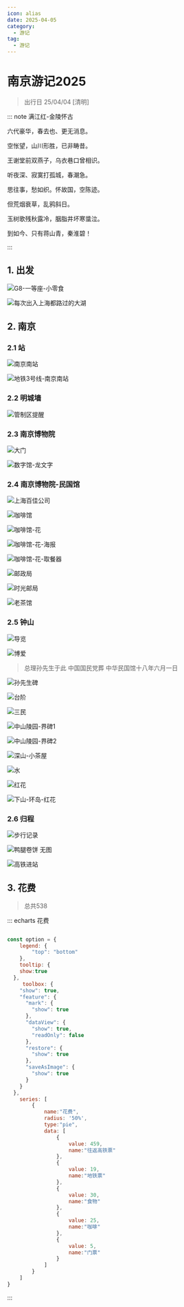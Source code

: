 ```yaml
---
icon: alias
date: 2025-04-05
category:
  - 游记
tag:
  - 游记
---
```


# 南京游记2025

> 出行日 25/04/04 [清明]

<!-- more -->

::: note 满江红-金陵怀古

六代豪华，春去也、更无消息。 

空怅望，山川形胜，已非畴昔。

王谢堂前双燕子，乌衣巷口曾相识。

听夜深、寂寞打孤城，春潮急。


思往事，愁如织。怀故国，空陈迹。

但荒烟衰草，乱鸦斜日。

玉树歌残秋露冷，胭脂井坏寒螀泣。

到如今、只有蒋山青，秦淮碧！

:::

## 1. 出发

<sblg-rate rate="4"></sblg-rate>

![G8-一等座-小零食](http://cdnblog.laikecc.xyz/%E6%B8%B8%E8%AE%B0/250404%E5%8D%97%E4%BA%AC/%E4%B8%80%E7%AD%89%E5%BA%A7-%E5%B0%8F%E9%9B%B6%E9%A3%9F.jpeg)

![每次出入上海都路过的大湖](http://cdnblog.laikecc.xyz/%E6%B8%B8%E8%AE%B0/250404%E5%8D%97%E4%BA%AC/%E4%B8%80%E7%AD%89%E5%BA%A7-%E5%B0%8F%E9%9B%B6%E9%A3%9F.jpeg)


## 2. 南京

### 2.1 站

![南京南站](http://cdnblog.laikecc.xyz/%E6%B8%B8%E8%AE%B0/250404%E5%8D%97%E4%BA%AC/%E5%8D%97%E4%BA%AC%E5%8D%97%E7%AB%99.jpeg)


![地铁3号线-南京南站](http://cdnblog.laikecc.xyz/%E6%B8%B8%E8%AE%B0/250404%E5%8D%97%E4%BA%AC/%E5%8D%97%E4%BA%AC%E5%8D%97-%E5%9C%B0%E9%93%81%E7%AB%99-3%E5%8F%B7%E7%BA%BF.jpeg)

### 2.2 明城墙

<sblg-rate rate="3" desc="还可以"></sblg-rate>


![管制区提醒](http://cdnblog.laikecc.xyz/%E6%B8%B8%E8%AE%B0/250404%E5%8D%97%E4%BA%AC/%E5%8D%97%E4%BA%AC%E6%98%8E%E5%9F%8E%E5%A2%99-%E7%AE%A1%E5%88%B6%E5%8C%BA%E6%8F%90%E9%86%92.jpeg)

### 2.3 南京博物院

<sblg-rate rate="3" desc="不如朝天宫 看下来没什么有意思的内容"></sblg-rate>


![大门](http://cdnblog.laikecc.xyz/%E6%B8%B8%E8%AE%B0/250404%E5%8D%97%E4%BA%AC/%E5%8D%97%E4%BA%AC%E5%8D%9A%E7%89%A9%E9%99%A2.jpeg)

![数字馆-龙文字](http://cdnblog.laikecc.xyz/%E6%B8%B8%E8%AE%B0/250404%E5%8D%97%E4%BA%AC/%E5%8D%97%E4%BA%AC%E5%8D%9A%E5%8F%A4%E9%99%A2-%E6%95%B0%E5%AD%97%E9%A6%86-%E9%BE%99%E6%96%87%E5%AD%97.jpeg)

### 2.4 南京博物院-民国馆


<sblg-rate rate="5" desc="新鲜感拉满"></sblg-rate>

![上海百佳公司](http://cdnblog.laikecc.xyz/%E6%B8%B8%E8%AE%B0/250404%E5%8D%97%E4%BA%AC/%E6%B0%91%E5%9B%BD%E9%A6%86-%E4%B8%8A%E6%B5%B7%E7%99%BE%E4%BD%B3%E5%85%AC%E5%8F%B8.jpeg)

![咖啡馆](http://cdnblog.laikecc.xyz/%E6%B8%B8%E8%AE%B0/250404%E5%8D%97%E4%BA%AC/%E6%B0%91%E5%9B%BD%E9%A6%86-%E5%92%96%E5%95%A1%E9%A6%86.jpeg)

![咖啡馆-花](http://cdnblog.laikecc.xyz/%E6%B8%B8%E8%AE%B0/250404%E5%8D%97%E4%BA%AC/%E6%B0%91%E5%9B%BD%E9%A6%86-%E5%92%96%E5%95%A1%E9%A6%86-%E8%8A%B1.jpeg)

![咖啡馆-花-海报](http://cdnblog.laikecc.xyz/%E6%B8%B8%E8%AE%B0/250404%E5%8D%97%E4%BA%AC/%E6%B0%91%E5%9B%BD%E9%A6%86-%E5%92%96%E5%95%A1%E9%A6%86-%E8%8A%B1-%E6%B5%B7%E6%8A%A5.jpeg)

![咖啡馆-花-取餐器](http://cdnblog.laikecc.xyz/%E6%B8%B8%E8%AE%B0/250404%E5%8D%97%E4%BA%AC/%E6%B0%91%E5%9B%BD%E9%A6%86-%E5%92%96%E5%95%A1%E9%A6%86-%E8%8A%B1-%E5%8F%96%E9%A4%90%E5%99%A8.jpeg)

![邮政局](http://cdnblog.laikecc.xyz/%E6%B8%B8%E8%AE%B0/250404%E5%8D%97%E4%BA%AC/%E6%B0%91%E5%9B%BD%E9%A6%86-%E9%82%AE%E6%94%BF%E5%B1%80.jpeg)

![时光邮局](http://cdnblog.laikecc.xyz/%E6%B8%B8%E8%AE%B0/250404%E5%8D%97%E4%BA%AC/%E6%B0%91%E5%9B%BD%E9%A6%86-%E6%97%B6%E5%85%89%E9%82%AE%E5%B1%80.jpeg)

![老茶馆](http://cdnblog.laikecc.xyz/%E6%B8%B8%E8%AE%B0/250404%E5%8D%97%E4%BA%AC/%E8%80%81%E8%8C%B6%E9%A6%86.jpg)

### 2.5 钟山

<sblg-rate rate="5" ></sblg-rate>

![导览](http://cdnblog.laikecc.xyz/%E6%B8%B8%E8%AE%B0/250404%E5%8D%97%E4%BA%AC/%E9%92%9F%E5%B1%B1%E9%A3%8E%E6%99%AF%E5%8C%BA-%E5%AF%BC%E8%A7%88.jpeg)

![博爱](http://cdnblog.laikecc.xyz/%E6%B8%B8%E8%AE%B0/250404%E5%8D%97%E4%BA%AC/%E9%92%9F%E5%B1%B1-%E7%BB%BF%E5%8F%B6-%E6%B0%B4.jpeg)

> 总理孙先生于此
中国国民党葬
中华民国馆十八年六月一日

![孙先生碑](http://cdnblog.laikecc.xyz/%E6%B8%B8%E8%AE%B0/250404%E5%8D%97%E4%BA%AC/%E4%B8%AD%E5%B1%B1%E9%99%B5-%E5%AD%99%E5%85%88%E7%94%9F%E7%A2%91.jpeg)

![台阶](http://cdnblog.laikecc.xyz/%E6%B8%B8%E8%AE%B0/250404%E5%8D%97%E4%BA%AC/%E4%B8%AD%E5%B1%B1%E9%99%B5-%E5%8F%B0%E9%98%B6.jpeg)

![三民](http://cdnblog.laikecc.xyz/%E6%B8%B8%E8%AE%B0/250404%E5%8D%97%E4%BA%AC/%E4%B8%AD%E5%B1%B1%E9%99%B5-%E6%B0%91%E6%97%8F%E6%B0%91%E7%94%9F%E6%B0%91%E6%9D%83.jpeg)

![中山陵园-界碑1](http://cdnblog.laikecc.xyz/%E6%B8%B8%E8%AE%B0/250404%E5%8D%97%E4%BA%AC/%E4%B8%AD%E5%B1%B1%E9%99%B5%E5%9B%AD-1.jpeg)

![中山陵园-界碑2](http://cdnblog.laikecc.xyz/%E6%B8%B8%E8%AE%B0/250404%E5%8D%97%E4%BA%AC/%E4%B8%AD%E5%B1%B1%E9%99%B5%E5%9B%AD-2.jpeg)

![深山-小茶屋](http://cdnblog.laikecc.xyz/%E6%B8%B8%E8%AE%B0/250404%E5%8D%97%E4%BA%AC/%E9%92%9F%E5%B1%B1-%E5%B0%8F%E8%8C%B6%E5%B1%8B.jpeg)

![水](http://cdnblog.laikecc.xyz/%E6%B8%B8%E8%AE%B0/250404%E5%8D%97%E4%BA%AC/%E9%92%9F%E5%B1%B1-%E7%BB%BF%E5%8F%B6-%E6%B0%B4.jpeg)

![红花](http://cdnblog.laikecc.xyz/%E6%B8%B8%E8%AE%B0/250404%E5%8D%97%E4%BA%AC/%E9%92%9F%E5%B1%B1-%E7%BA%A2%E8%8A%B1.jpeg)

![下山-环岛-红花](http://cdnblog.laikecc.xyz/%E6%B8%B8%E8%AE%B0/250404%E5%8D%97%E4%BA%AC/%E9%92%9F%E5%B1%B1-%E7%8E%AF%E5%B2%9B-%E7%BA%A2%E8%8A%B1.jpeg)

### 2.6 归程

![步行记录](http://cdnblog.laikecc.xyz/%E6%B8%B8%E8%AE%B0/250404%E5%8D%97%E4%BA%AC/250404-%E5%8D%97%E4%BA%AC%E6%AD%A5%E8%A1%8C%E8%AE%B0%E5%BD%95.JPG)

![鸭腿卷饼 无图]()

![高铁进站](http://cdnblog.laikecc.xyz/%E6%B8%B8%E8%AE%B0/250404%E5%8D%97%E4%BA%AC/%E9%AB%98%E9%93%81%E8%BF%9B%E7%AB%99.jpeg)


## 3. 花费

> 总共538

::: echarts 花费

```js

const option = {
    legend: {
        "top": "bottom"
    },
    tooltip: {
    show:true
  },
     toolbox: {
    "show": true,
    "feature": {
      "mark": {
        "show": true
      },
      "dataView": {
        "show": true,
        "readOnly": false
      },
      "restore": {
        "show": true
      },
      "saveAsImage": {
        "show": true
      }
    }
  },
    series: [
        {
            name:"花费",
            radius: '50%',
            type:"pie",
            data: [
                {
                    value: 459,
                    name:"往返高铁票"
                },
                {
                    value: 19,
                    name:"地铁票"
                },
                {
                    value: 30,
                    name:"食物"
                },
                {
                    value: 25,
                    name:"咖啡"
                },
                {
                    value: 5,
                    name:"门票"
                }
            ]
        }
    ]
}
```

:::
